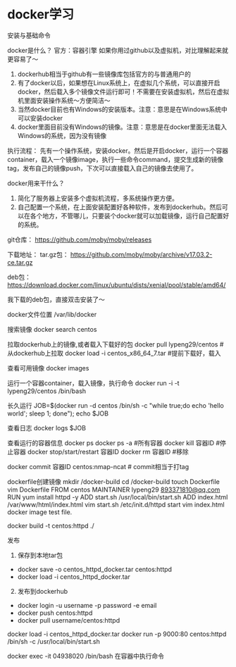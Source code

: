 # docker学习
安装与基础命令

docker是什么？
官方：容器引擎
如果你用过github以及虚拟机，对比理解起来就更容易了～

1. dockerhub相当于github有一些镜像库包括官方的与普通用户的
2. 有了docker以后，如果想在Linux系统上，在虚拟几个系统，可以直接开启docker，然后载入多个镜像文件运行即可！不需要在安装虚拟机，然后在虚拟机里面安装操作系统～方便简洁～
3. 当然docker目前也有Windows的安装版本。注意：意思是在Windows系统中可以安装docker
4. docker里面目前没有Windows的镜像。注意：意思是在docker里面无法载入Windows的系统，因为没有镜像

执行流程：
先有一个操作系统，安装docker。然后是开启docker，运行一个容器container，载入一个镜像image，执行一些命令command，提交生成新的镜像tag，发布自己的镜像push，下次可以直接载入自己的镜像去使用了。

docker用来干什么？
1. 简化了服务器上安装多个虚拟机流程，多系统操作更方便。
2. 自己配置一个系统，在上面安装配置好各种软件，发布到dockerhub。然后可以在各个地方，不管哪儿，只要装个docker就可以加载镜像，运行自己配置好的系统。


git仓库：
https://github.com/moby/moby/releases

下载地址：
tar.gz包：
https://github.com/moby/moby/archive/v17.03.2-ce.tar.gz

deb包：
https://download.docker.com/linux/ubuntu/dists/xenial/pool/stable/amd64/

我下载的deb包，直接双击安装了～

docker文件位置
/var/lib/docker

搜索镜像
docker search centos

拉取dockerhub上的镜像,或者载入下载好的包
docker pull lypeng29/centos #从dockerhub上拉取
docker load -i centos_x86_64_7.tar #提前下载好，载入

查看可用镜像
docker images

运行一个容器container，载入镜像，执行命令
docker run -i -t lypeng29/centos /bin/bash

长久运行
JOB=$(docker run -d centos /bin/sh -c "while true;do echo 'hello world'; sleep 1; done");
echo $JOB

查看日志
docker logs $JOB

查看运行的容器信息
docker ps
docker ps -a #所有容器
docker kill 容器ID #停止容器
docker stop/start/restart 容器ID
docker rm 容器ID #移除

docker commit 容器ID centos:nmap-ncat # commit相当于打tag





dockerfile创建镜像
mkdir /docker-build
cd /docker-build
touch Dockerfile
vim Dockerfile
    FROM centos
    MAINTAINER lypeng29 <893371810@qq.com>
    RUN yum install httpd -y
    ADD start.sh /usr/local/bin/start.sh
    ADD index.html /var/www/html/index.html
vim start.sh
    /etc/init.d/httpd start
vim index.html
    docker image test file.

docker build -t centos:httpd ./

发布
1. 保存到本地tar包
+ docker save -o centos_httpd_docker.tar centos:httpd
+ docker load -i centos_httpd_docker.tar
2. 发布到dockerhub
+ docker login -u username -p password -e email
+ docker push centos:httpd
+ docker pull username/centos:httpd

docker load -i centos_httpd_docker.tar
docker run -p 9000:80 centos:httpd /bin/sh -c /usr/local/bin/start.sh

docker exec -it 04938020 /bin/bash
在容器中执行命令

